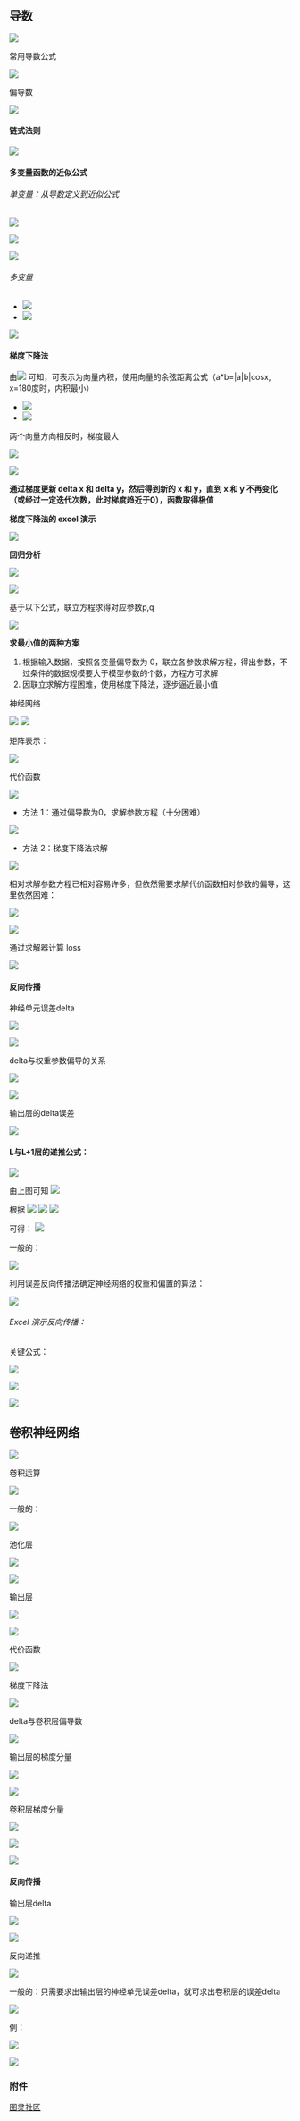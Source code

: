 
## 导数

![](../attachments/Pasted%20image%2020240425100735.png)
  
常用导数公式

![](../attachments/Pasted%20image%2020240425100835.png)

偏导数

![](../attachments/Pasted%20image%2020240425101017.png)

#### 链式法则

![](../attachments/Pasted%20image%2020240425101130.png)

#### 多变量函数的近似公式

###### 单变量：从导数定义到近似公式
![](../attachments/Pasted%20image%2020240718155853.png)

![](../attachments/Pasted%20image%2020240718161901.png)

![](../attachments/Pasted%20image%2020240718161931.png)

###### 多变量
- ![](../attachments/Pasted%20image%2020240425101330.png)
- ![](../attachments/Pasted%20image%2020240718162022.png)

![](../attachments/20240718155731.jpg)

#### **梯度下降法**

由![](../attachments/Pasted%20image%2020240718162300.png)
可知，可表示为向量内积，使用向量的余弦距离公式（a*b=|a|b|cosx, x=180度时，内积最小）
- ![](../attachments/Pasted%20image%2020240718162514.png)
- ![](../attachments/Pasted%20image%2020240425101500.png)

两个向量方向相反时，梯度最大

![](../attachments/20240718162613.jpg)

![](../attachments/Pasted%20image%2020240425101520.png)

**通过梯度更新 delta x 和 delta y，然后得到新的 x 和 y，直到 x 和 y 不再变化（或经过一定迭代次数，此时梯度趋近于0），函数取得极值**

**梯度下降法的 excel 演示**

![](../attachments/Pasted%20image%2020240925115148.png)

**回归分析**

![](../attachments/Pasted%20image%2020240425102139.png)

![](../attachments/Pasted%20image%2020240425102127.png)

基于以下公式，联立方程求得对应参数p,q

![](../attachments/Pasted%20image%2020240425102212.png)

**求最小值的两种方案**
1. 根据输入数据，按照各变量偏导数为 0，联立各参数求解方程，得出参数，不过条件的数据规模要大于模型参数的个数，方程方可求解
2. 因联立求解方程困难，使用梯度下降法，逐步逼近最小值

神经网络

![](../attachments/Pasted%20image%2020240425103134.png)
![](../attachments/20240425104023.jpg)

矩阵表示：

![](../attachments/Pasted%20image%2020240506191116.png)

代价函数

![](../attachments/20240425103715.jpg)
- 方法 1：通过偏导数为0，求解参数方程（十分困难）

![](../attachments/Pasted%20image%2020240425103222.png)

- 方法 2：梯度下降法求解

![](../attachments/Pasted%20image%2020240425103409.png)

相对求解参数方程已相对容易许多，但依然需要求解代价函数相对参数的偏导，这里依然困难：

![](../attachments/Pasted%20image%2020240425103600.png)

![](../attachments/20240425104023.jpg)

通过求解器计算 loss

![](../attachments/Pasted%20image%2020240925115559.png)
#### 反向传播
神经单元误差delta

![](../attachments/Pasted%20image%2020240425104140.png)

![](../attachments/20240425104213.jpg)

delta与权重参数偏导的关系

![](../attachments/20240425104349.jpg)

![](../attachments/Pasted%20image%2020240425104722.png)

输出层的delta误差

![](../attachments/Pasted%20image%2020240425104839.png)

#### L与L+1层的递推公式：

![](../attachments/20240606172500.jpg)

由上图可知
![](../attachments/Pasted%20image%2020240606172518.png)

根据 ![](../attachments/Pasted%20image%2020240606172741.png)  ![](../attachments/Pasted%20image%2020240606172756.png)  ![](../attachments/Pasted%20image%2020240606172805.png)

可得： ![](../attachments/Pasted%20image%2020240606172640.png)

一般的：

![](../attachments/Pasted%20image%2020240425104946.png)

利用误差反向传播法确定神经网络的权重和偏置的算法：

![](../attachments/Pasted%20image%2020240925115800.png)

###### Excel 演示反向传播：

关键公式：

![](../attachments/Pasted%20image%2020240425104722.png)

![](../attachments/Pasted%20image%2020240425104946.png)

![](../attachments/Pasted%20image%2020240925120003.png)
## 卷积神经网络

![](../attachments/20240425105321.jpg)

卷积运算

![](../attachments/20240425105631.jpg)

一般的：

![](../attachments/Pasted%20image%2020240425110941.png)

池化层

![](../attachments/20240425110049.jpg)

![](../attachments/Pasted%20image%2020240425111007.png)

输出层

![](../attachments/20240425110128.jpg)

![](../attachments/Pasted%20image%2020240425111024.png)

代价函数

![](../attachments/Pasted%20image%2020240425110307.png)

梯度下降法

![](../attachments/Pasted%20image%2020240425111230.png)

delta与卷积层偏导数

![](../attachments/20240425111525.jpg)

输出层的梯度分量

![](../attachments/Pasted%20image%2020240425111715.png)

![](../attachments/Pasted%20image%2020240425112141.png)

卷积层梯度分量

![](../attachments/20240425112043.jpg)

![](../attachments/Pasted%20image%2020240425112222.png)

![](../attachments/Pasted%20image%2020240425112229.png)

#### 反向传播

输出层delta

![](../attachments/Pasted%20image%2020240425112501.png)

![](../attachments/Pasted%20image%2020240425112347.png)

反向递推

![](../attachments/20240425112553.jpg)

一般的：只需要求出输出层的神经单元误差delta，就可求出卷积层的误差delta

![](../attachments/Pasted%20image%2020240425112803.png)

例：

![](../attachments/Pasted%20image%2020240425113138.png)

![](../attachments/20240425113008.jpg)

### 附件

[图灵社区](http://www.ituring.com.cn/book/2593)